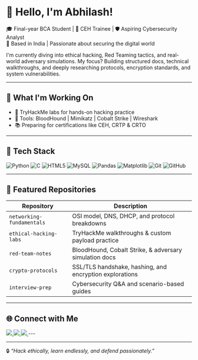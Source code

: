 # 👋 Hello, I'm Abhilash!

🎓 Final-year BCA Student | 🔐 CEH Trainee | 🛡️ Aspiring Cybersecurity Analyst  
📍 Based in India | Passionate about securing the digital world

I'm currently diving into ethical hacking, Red Teaming tactics, and real-world adversary simulations. My focus? Building structured docs, technical walkthroughs, and deeply researching protocols, encryption standards, and system vulnerabilities.

---

## 🧠 What I'm Working On

- 🧪 TryHackMe labs for hands-on hacking practice  
- 🧰 Tools: BloodHound | Mimikatz | Cobalt Strike | Wireshark  
- 📚 Preparing for certifications like CEH, CRTP & CRTO  

---

## 🧰 Tech Stack

![Python](https://img.shields.io/badge/Python-3776AB?logo=python&logoColor=white)
![C](https://img.shields.io/badge/C-blue?logo=c)
![HTML5](https://img.shields.io/badge/HTML5-E34F26?logo=html5&logoColor=white)
![MySQL](https://img.shields.io/badge/MySQL-4479A1?logo=mysql)
![Pandas](https://img.shields.io/badge/Pandas-150458?logo=pandas)
![Matplotlib](https://img.shields.io/badge/Matplotlib-11557C?logo=matplotlib)
![Git](https://img.shields.io/badge/Git-F05032?logo=git&logoColor=white)
![GitHub](https://img.shields.io/badge/GitHub-181717?logo=github&logoColor=white)

---

## 📁 Featured Repositories

| Repository              | Description                                               |
|------------------------|-----------------------------------------------------------|
| `networking-fundamentals` | OSI model, DNS, DHCP, and protocol breakdowns          |
| `ethical-hacking-labs` | TryHackMe walkthroughs & custom payload practice          |
| `red-team-notes`       | BloodHound, Cobalt Strike, & adversary simulation docs    |
| `crypto-protocols`     | SSL/TLS handshake, hashing, and encryption explorations   |
| `interview-prep`       | Cybersecurity Q&A and scenario-based guides               |

---

## 🌐 Connect with Me
<a href="https://www.linkedin.com/in/abhilash-n-379067312">
  <img src="https://img.shields.io/badge/-LinkedIn-blue?logo=linkedin&logoColor=white" />
</a>
<a href="https://tryhackme.com/p/abhi0473u">
  <img src="https://img.shields.io/badge/-TryHackMe-red?logo=tryhackme&logoColor=white" />
</a>
<a href="https://www.instagram.com/__k__i__n__g__04_">
  <img src="https://img.shields.io/badge/-Instagram-purple?logo=instagram&logoColor=white" />
</a>
---



---
🔒 _“Hack ethically, learn endlessly, and defend passionately.”_

